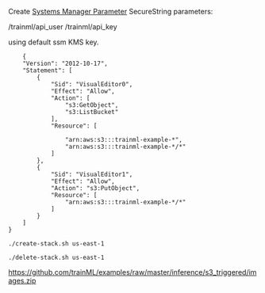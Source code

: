 
Create [Systems Manager Parameter](https://aws.amazon.com/systems-manager/features/) SecureString parameters:

/trainml/api_user
/trainml/api_key

using default ssm KMS key.

```
    {
    "Version": "2012-10-17",
    "Statement": [
        {
            "Sid": "VisualEditor0",
            "Effect": "Allow",
            "Action": [
                "s3:GetObject",
                "s3:ListBucket"
            ],
            "Resource": [

                "arn:aws:s3:::trainml-example-*",
                "arn:aws:s3:::trainml-example-*/*"
            ]
        },
        {
            "Sid": "VisualEditor1",
            "Effect": "Allow",
            "Action": "s3:PutObject",
            "Resource": [
                "arn:aws:s3:::trainml-example-*/*"
            ]
        }
    ]
}
```


```
./create-stack.sh us-east-1
```

```
./delete-stack.sh us-east-1
```

https://github.com/trainML/examples/raw/master/inference/s3_triggered/images.zip
